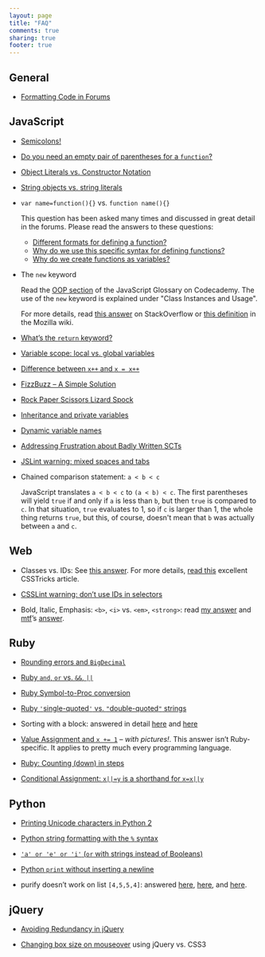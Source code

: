 ```yaml
---
layout: page
title: "FAQ"
comments: true
sharing: true
footer: true
---
```

## General
- [Formatting Code in Forums](http://www.codecademy.com/forum_questions/509b9e7c3feca80200001d40#response-509bc71d6d816a0200003251)


## JavaScript
- [Semicolons!](http://www.codecademy.com/forum_questions/507f6dd09266b70200000d7e#response-508000efde2d860200004bbe)

- [Do you need an empty pair of parentheses for a `function`?](http://www.codecademy.com/forum_questions/4f6108e51a440d000300e959)

- [Object Literals vs. Constructor Notation](http://www.codecademy.com/forum_questions/5100b32aa51d4373ea000d2d)

- [String objects vs. string literals](http://www.codecademy.com/forum_questions/4f568efbb89a8a000306c282#response-4f5745343508c7000300c5d0)

- `var name=function(){}` vs. `function name(){}`

	This question has been asked many times and discussed in great detail in the forums. Please read the answers to these questions:

	- [Different formats for defining a function?][1]
	- [Why do we use this specific syntax for defining functions?][2]
	- [Why do we create functions as variables?][3]

[1]: http://www.codecademy.com/forum_questions/4f14a620312f04000100cf97
[2]: http://www.codecademy.com/forum_questions/505a2562f0dfd30002049eb0
[3]: http://www.codecademy.com/forum_questions/4f4ceb235e0a2000030161a2


- The `new` keyword

	Read the [OOP section][4] of the JavaScript Glossary on Codecademy. The use of the `new` keyword is explained under "Class Instances and Usage".

	For more details, read [this answer][5] on StackOverflow or [this definition][6] in the Mozilla wiki.

[4]: http://www.codecademy.com/glossary/javascript#oop
[5]: http://stackoverflow.com/a/3658673/1030985
[6]: https://developer.mozilla.org/en-US/docs/JavaScript/Reference/Operators/new


- [What’s the `return` keyword?](http://www.codecademy.com/forum_questions/510c7d85a5aa59539400118b)

- [Variable scope: local vs. global variables](http://www.codecademy.com/forum_questions/514900b642e721e65d0003f1#response-5149ee5c8613d3c2530000a7)

- [Difference between `x++` and `x = x++`](http://www.codecademy.com/forum_questions/514995a07272221a5b001f32)

- [FizzBuzz – A Simple Solution](http://labs.codecademy.com/2Tf#:workspace)

- [Rock Paper Scissors Lizard Spock](http://www.codecademy.com/forum_questions/4f622f7597d895000301f540)

- [Inheritance and private variables](http://www.codecademy.com/forum_questions/4f554438feda570003002214)

- [Dynamic variable names](http://www.codecademy.com/forum_questions/51068e93f73ad4947a005629)

- [Addressing Frustration about Badly Written SCTs](http://www.codecademy.com/forum_questions/505c68d2b447eb0002049f6b)

- [JSLint warning: mixed spaces and tabs](http://www.codecademy.com/forum_questions/5087f2b63b7cfd02000041ad)

- Chained comparison statement: `a < b < c`

	JavaScript translates `a < b < c` to `(a < b) < c`. The first parentheses will yield `true` if and only if `a` is less than `b`, but then `true` is compared to `c`. In that situation, `true` evaluates to 1, so if `c` is larger than 1, the whole thing returns `true`, but this, of course, doesn't mean that `b` was actually between `a` and `c`.


## Web
- Classes vs. IDs: See [this answer](http://www.codecademy.com/forum_questions/503c822b2fe4f200020105d6). For more details, [read this](http://css-tricks.com/the-difference-between-id-and-class/) excellent CSSTricks article.

- [CSSLint warning: don’t use IDs in selectors](http://www.codecademy.com/forum_questions/50b26dcfa6e5461b2a0003b9)

- Bold, Italic, Emphasis: `<b>`, `<i>` vs. `<em>`, `<strong>`: read [my answer][7] and [mtf](http://www.codecademy.com/mtf)’s [answer][8].

[7]: http://www.codecademy.com/forum_questions/5079b690918e7b02000008ce
[8]: http://www.codecademy.com/forum_questions/50908c3176c79b0200000379


## Ruby
- [Rounding errors and `BigDecimal`](http://www.codecademy.com/forum_questions/50fe886f68fc44056f00626c)

- [Ruby `and`, `or` vs. `&&`, `||`](http://www.codecademy.com/forum_questions/5102b8a393ffa230930003aa)

- [Ruby Symbol-to-Proc conversion](http://www.codecademy.com/forum_questions/510f1e971ceaf3de2e002348)

- [Ruby `'`single-quoted`'` vs. `"`double-quoted`"` strings](http://www.codecademy.com/forum_questions/514b78373d1166aa0d000051#response-514c30e0eafed913280015c6)

- Sorting with a block: answered in detail [here][9] and [here][10]

[9]: http://www.codecademy.com/forum_questions/51460322cedb4b1444006c54#response-51461350bde24d1bb00070b4
[10]: http://www.codecademy.com/forum_questions/5149e1bbcbe835068200336d#response-5149ad20252e31d4950022b9

- [Value Assignment and `x += 1`](http://www.codecademy.com/forum_questions/514788af008571acea000271) – *with pictures!*. This answer isn’t Ruby-specific. It applies to pretty much every programming language.

- [Ruby: Counting (down) in steps](http://www.codecademy.com/forum_questions/5147a712474ee6b056001411)

- [Conditional Assignment: `x||=y` is a shorthand for `x=x||y`](http://www.codecademy.com/forum_questions/5149680470d288f3540016f6#response-5149c7c787058869e2002a48)


## Python

- [Printing Unicode characters in Python 2](http://www.codecademy.com/forum_questions/5099b78905ac410200003298)

- [Python string formatting with the `%` syntax](http://www.codecademy.com/forum_questions/5144f03a197a33b3e5000c15)

- [`'a' or 'e' or 'i'` (`or` with strings instead of Booleans)](http://www.codecademy.com/forum_questions/5145eec9ca49551635006101)

- [Python `print` without inserting a newline](http://www.codecademy.com/forum_questions/510b26d889df24a7930019a4)

- purify doesn’t work on list `[4,5,5,4]`: answered [here][11], [here][12], and [here][13].

[11]: http://www.codecademy.com/forum_questions/51020170958665ced4000775
[12]: http://www.codecademy.com/forum_questions/5102f0fe0f10f34bc500049b
[13]: http://www.codecademy.com/forum_questions/510769cab6bc6bdce50013b8


## jQuery
- [Avoiding Redundancy in jQuery](http://www.codecademy.com/forum_questions/5125a0fe7352f2bf9e005273)

- [Changing box size on mouseover](http://www.codecademy.com/forum_questions/516c934a3168b4d8f700277e) using jQuery vs. CSS3
